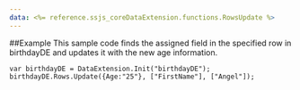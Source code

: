 ```yaml
---
data: <%= reference.ssjs_coreDataExtension.functions.RowsUpdate %>
---
```


##Example
This sample code finds the assigned field in the specified row in birthdayDE and updates it with the new age information.

```
var birthdayDE = DataExtension.Init("birthdayDE");
birthdayDE.Rows.Update({Age:"25"}, ["FirstName"], ["Angel"]);
```
